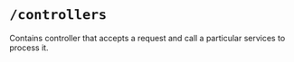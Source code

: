 # `/controllers`

Contains controller that accepts a request and call a particular services to process it.

